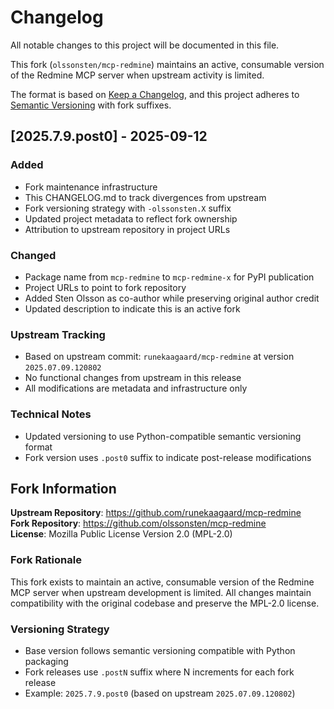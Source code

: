 # Changelog

All notable changes to this project will be documented in this file.

This fork (`olssonsten/mcp-redmine`) maintains an active, consumable version of the Redmine MCP server when upstream activity is limited.

The format is based on [Keep a Changelog](https://keepachangelog.com/en/1.0.0/),
and this project adheres to [Semantic Versioning](https://semver.org/spec/v2.0.0.html) with fork suffixes.

## [2025.7.9.post0] - 2025-09-12

### Added
- Fork maintenance infrastructure
- This CHANGELOG.md to track divergences from upstream
- Fork versioning strategy with `-olssonsten.X` suffix
- Updated project metadata to reflect fork ownership
- Attribution to upstream repository in project URLs

### Changed
- Package name from `mcp-redmine` to `mcp-redmine-x` for PyPI publication
- Project URLs to point to fork repository
- Added Sten Olsson as co-author while preserving original author credit
- Updated description to indicate this is an active fork

### Upstream Tracking
- Based on upstream commit: `runekaagaard/mcp-redmine` at version `2025.07.09.120802`
- No functional changes from upstream in this release
- All modifications are metadata and infrastructure only

### Technical Notes
- Updated versioning to use Python-compatible semantic versioning format
- Fork version uses `.post0` suffix to indicate post-release modifications

## Fork Information

**Upstream Repository**: https://github.com/runekaagaard/mcp-redmine  
**Fork Repository**: https://github.com/olssonsten/mcp-redmine  
**License**: Mozilla Public License Version 2.0 (MPL-2.0)  

### Fork Rationale
This fork exists to maintain an active, consumable version of the Redmine MCP server when upstream development is limited. All changes maintain compatibility with the original codebase and preserve the MPL-2.0 license.

### Versioning Strategy
- Base version follows semantic versioning compatible with Python packaging
- Fork releases use `.postN` suffix where N increments for each fork release
- Example: `2025.7.9.post0` (based on upstream `2025.07.09.120802`)